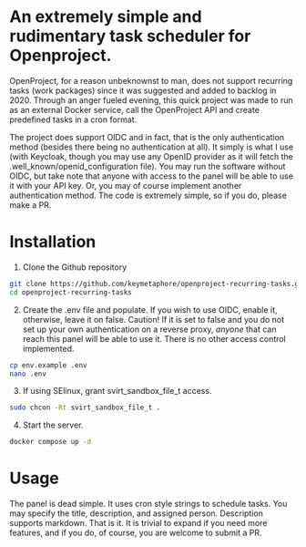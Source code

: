 # An extremely simple and rudimentary task scheduler for Openproject.
OpenProject, for a reason unbeknownst to man, does not support recurring tasks (work packages) since it was suggested and added to backlog in 2020. Through an anger fueled evening, this quick project was made to run as an external Docker service, call the OpenProject API and create predefined tasks in a cron format.

The project does support OIDC and in fact, that is the only authentication method (besides there being no authentication at all). It simply is what I use (with Keycloak, though you may use any OpenID provider as it will fetch the .well_known/openid_configuration file). You may run the software without OIDC, but take note that anyone with access to the panel will be able to use it with your API key. Or, you may of course implement another authentication method. The code is extremely simple, so if you do, please make a PR.

# Installation
1. Clone the Github repository
```bash
git clone https://github.com/keymetaphore/openproject-recurring-tasks.git
cd openproject-recurring-tasks
```
2. Create the .env file and populate. If you wish to use OIDC, enable it, otherwise, leave it on false. Caution! If it is set to false and you do not set up your own authentication on a reverse proxy, *anyone* that can reach this panel will be able to use it. There is no other access control implemented.
```bash
cp env.example .env
nano .env
```
3. If using SElinux, grant svirt_sandbox_file_t access.
```bash
sudo chcon -Rt svirt_sandbox_file_t .
```
4. Start the server.
```bash
docker compose up -d
```

# Usage

The panel is dead simple. It uses cron style strings to schedule tasks. You may specify the title, description, and assigned person. Description supports markdown. That is it. It is trivial to expand if you need more features, and if you do, of course, you are welcome to submit a PR.